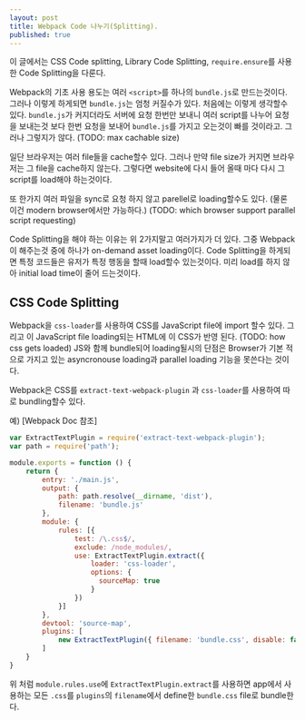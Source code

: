 ```yaml
---
layout: post
title: Webpack Code 나누기(Splitting).
published: true
---
```

이 글에서는 CSS Code splitting, Library Code Splitting, `require.ensure`를 사용한 Code Splitting을 다룬다.

Webpack의 기초 사용 용도는 여러 `<script>`를 하나의 `bundle.js`로 만드는것이다. 그러나 이렇게 하게되면 `bundle.js`는 엄청 커질수가 있다. 처음에는 이렇게 생각할수 있다. `bundle.js`가 커지더라도 서버에 요청 한번만 보내니 여러 script를 나누어 요청을 보내는것 보다 한번 요청을 보내어 `bundle.js`를 가지고 오는것이 빠를 것이라고. 그러나 그렇지가 않다. (TODO: max cachable size)

일단 브라우저는 여러 file들을 cache할수 있다. 그러나 만약 file size가 커지면 브라우저는 그 file을 cache하지 않는다. 그렇다면 website에 다시 들어 올때 마다 다시 그 script를 load해야 하는것이다.

또 한가지 여러 파일을 sync로 요청 하지 않고 parellel로 loading할수도 있다. (물론 이건 modern browser에서만 가능하다.) (TODO: which browser support parallel script requesting)

Code Splitting을 해야 하는 이유는 위 2가지말고 여러가지가 더 있다. 그중 Webpack이 해주는것 중에 하나가 on-demand asset loading이다.
Code Splitting을 하게되면 특정 코드들은 유저가 특정 행동을 할때 load할수 있는것이다. 미리 load를 하지 않아 initial load time이 줄어 드는것이다.

## CSS Code Splitting
Webpack을 `css-loader`를 사용하여 CSS를 JavaScript file에 import 할수 있다. 그리고 이 JavaScript file loading되는 HTML에 이 CSS가 반영 된다. (TODO: how css gets loaded)
JS와 함께 bundle되어 loading될시의 단점은 Browser가 기본 적으로 가지고 있는 asyncronouse loading과 parallel loading 기능을 못쓴다는 것이다.

Webpack은 CSS를 `extract-text-webpack-plugin` 과 `css-loader`를 사용하여 따로 bundling할수 있다.

예) [Webpack Doc 참조]

```js
var ExtractTextPlugin = require('extract-text-webpack-plugin');
var path = require('path');

module.exports = function () {
    return {
        entry: './main.js',
        output: {
            path: path.resolve(__dirname, 'dist'),
            filename: 'bundle.js'
        },
        module: {
            rules: [{
                test: /\.css$/,
                exclude: /node_modules/,
                use: ExtractTextPlugin.extract({
                    loader: 'css-loader',
                    options: {
                      sourceMap: true
                    }
                })
            }]
        },
        devtool: 'source-map',
        plugins: [
            new ExtractTextPlugin({ filename: 'bundle.css', disable: false, allChunks: true })
        ]
    }
}
```

위 처럼 `module.rules.use`에 `ExtractTextPlugin.extract`를 사용하면 app에서 사용하는 모든 `.css`를 `plugins`의 `filename`에서 define한 `bundle.css` file로 bundle한다.